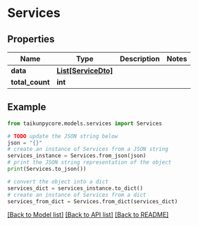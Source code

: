 # Services


## Properties

Name | Type | Description | Notes
------------ | ------------- | ------------- | -------------
**data** | [**List[ServiceDto]**](ServiceDto.md) |  | 
**total_count** | **int** |  | 

## Example

```python
from taikunpycore.models.services import Services

# TODO update the JSON string below
json = "{}"
# create an instance of Services from a JSON string
services_instance = Services.from_json(json)
# print the JSON string representation of the object
print(Services.to_json())

# convert the object into a dict
services_dict = services_instance.to_dict()
# create an instance of Services from a dict
services_from_dict = Services.from_dict(services_dict)
```
[[Back to Model list]](../README.md#documentation-for-models) [[Back to API list]](../README.md#documentation-for-api-endpoints) [[Back to README]](../README.md)


